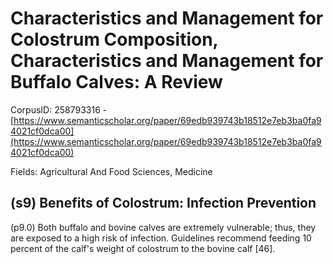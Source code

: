 # Characteristics and Management for Colostrum Composition, Characteristics and Management for Buffalo Calves: A Review

CorpusID: 258793316 - [https://www.semanticscholar.org/paper/69edb939743b18512e7eb3ba0fa94021cf0dca00](https://www.semanticscholar.org/paper/69edb939743b18512e7eb3ba0fa94021cf0dca00)

Fields: Agricultural And Food Sciences, Medicine

## (s9) Benefits of Colostrum: Infection Prevention
(p9.0) Both buffalo and bovine calves are extremely vulnerable; thus, they are exposed to a high risk of infection. Guidelines recommend feeding 10 percent of the calf's weight of colostrum to the bovine calf [46].
